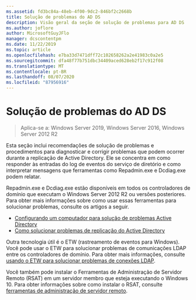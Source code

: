 ```yaml
---
ms.assetid: fd3bc84a-48eb-4f00-9dc2-846bf2c2668b
title: Solução de problemas do AD DS
description: Visão geral da seção de solução de problemas para AD DS
ms.author: joflore
author: MicrosoftGuyJFlo
manager: dcscontentpm
ms.date: 11/22/2019
ms.topic: article
ms.openlocfilehash: e7ba33d7471dff72c102658262a2e41983c0a2e5
ms.sourcegitcommit: dfa48f77b751dbc34409aced628eb2f17c912f08
ms.translationtype: MT
ms.contentlocale: pt-BR
ms.lasthandoff: 08/07/2020
ms.locfileid: "87956916"
---
```

# <a name="ad-ds-troubleshooting"></a>Solução de problemas do AD DS

>Aplica-se a: Windows Server 2019, Windows Server 2016, Windows Server 2012 R2

Esta seção inclui recomendações de solução de problemas e procedimentos para diagnosticar e corrigir problemas que podem ocorrer durante a replicação de Active Directory. Ele se concentra em como responder às entradas do log de eventos do serviço de diretório e como interpretar mensagens que ferramentas como Repadmin.exe e Dcdiag.exe podem relatar.

Repadmin.exe e Dcdiag.exe estão disponíveis em todos os controladores de domínio que executam o Windows Server 2012 R2 ou versões posteriores. Para obter mais informações sobre como usar essas ferramentas para solucionar problemas, consulte os artigos a seguir.

- [Configurando um computador para solução de problemas Active Directory](../manage/troubleshoot/Configuring-a-Computer-for-Troubleshooting.md)
- [Como solucionar problemas de replicação do Active Directory](../manage/troubleshoot/Troubleshooting-Active-Directory-Replication-Problems.md)

Outra tecnologia útil é o ETW (rastreamento de eventos para Windows). Você pode usar o ETW para solucionar problemas de comunicações LDAP entre os controladores de domínio. Para obter mais informações, consulte [usando o ETW para solucionar problemas de conexões LDAP](../manage/troubleshoot/troubleshoot-ldap-using-etw.md).

Você também pode instalar o Ferramentas de Administração de Servidor Remoto (RSAT) em um servidor membro que esteja executando o Windows 10. Para obter informações sobre como instalar o RSAT, consulte [ferramentas de administração de servidor remoto](../../../remote/remote-server-administration-tools.md).
